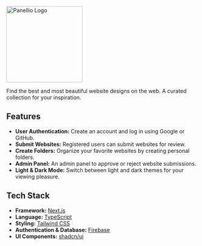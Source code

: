 <div align="start">
  <picture>
    <source media="(prefers-color-scheme: dark)" srcset="public/fineinterface-dark.svg">
    <source media="(prefers-color-scheme: light)" srcset="public/fineinterface-light.svg">
    <img alt="Panellio Logo" src="public/logo-light.svg" width="200">
  </picture>
</div>

Find the best and most beautiful website designs on the web. A curated collection for your inspiration.

## Features

- **User Authentication:** Create an account and log in using Google or GitHub.
- **Submit Websites:** Registered users can submit websites for review.
- **Create Folders:** Organize your favorite websites by creating personal folders.
- **Admin Panel:** An admin panel to approve or reject website submissions.
- **Light & Dark Mode:** Switch between light and dark themes for your viewing pleasure.

## Tech Stack

- **Framework:** [Next.js](https://nextjs.org/)
- **Language:** [TypeScript](https://www.typescriptlang.org/)
- **Styling:** [Tailwind CSS](https://tailwindcss.com/)
- **Authentication & Database:** [Firebase](https://firebase.google.com/)
- **UI Components:** [shadcn/ui](https://ui.shadcn.com/)
